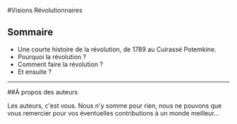 #Visions Révolutionnaires

Sommaire
---

* Une courte histoire de la révolution, de 1789 au Cuirassé Potemkine.
* Pourquoi la révolution ?
* Comment faire la révolution ?
* Et ensuite ?

---

##À propos des auteurs

Les auteurs, c'est vous. Nous n'y somme pour rien, nous ne pouvons que vous remercier pour vos éventuelles contributions à un monde meilleur... 

